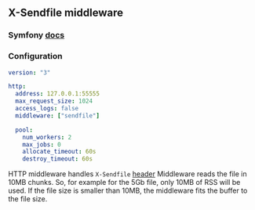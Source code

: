 ## X-Sendfile middleware

### Symfony [docs](https://symfony.com/doc/current/components/http_foundation.html#serving-files)

### Configuration

```yaml
version: "3"

http:
  address: 127.0.0.1:55555
  max_request_size: 1024
  access_logs: false
  middleware: ["sendfile"]

  pool:
    num_workers: 2
    max_jobs: 0
    allocate_timeout: 60s
    destroy_timeout: 60s
```

HTTP middleware handles `X-Sendfile` [header](https://github.com/roadrunner-server/roadrunner-plugins/issues/9)
Middleware reads the file in 10MB chunks. So, for example for the 5Gb file, only 10MB of RSS will be used. If the file size is smaller than 10MB, the middleware fits the buffer to the file size.
